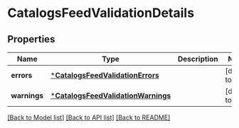 # CatalogsFeedValidationDetails

## Properties
Name | Type | Description | Notes
------------ | ------------- | ------------- | -------------
**errors** | [***CatalogsFeedValidationErrors**](CatalogsFeedValidationErrors.md) |  | [default to null]
**warnings** | [***CatalogsFeedValidationWarnings**](CatalogsFeedValidationWarnings.md) |  | [default to null]

[[Back to Model list]](../README.md#documentation-for-models) [[Back to API list]](../README.md#documentation-for-api-endpoints) [[Back to README]](../README.md)


